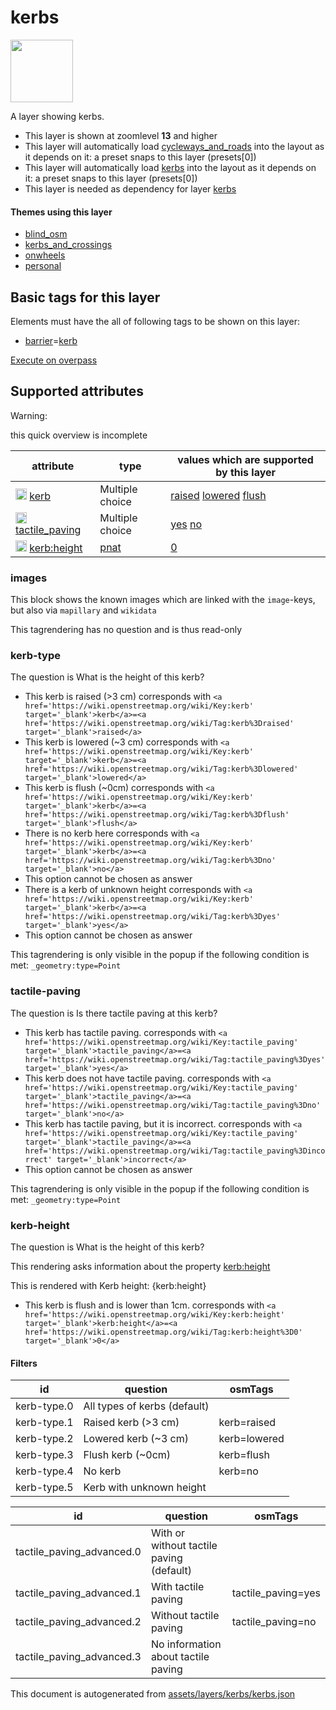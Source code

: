 

 kerbs 
=======



<img src='https://mapcomplete.osm.be/./assets/layers/kerbs/KerbIcon.svg' height="100px"> 

A layer showing kerbs.






  - This layer is shown at zoomlevel **13** and higher
  - This layer will automatically load  [cycleways_and_roads](./cycleways_and_roads.md)  into the layout as it depends on it:  a preset snaps to this layer (presets[0])
  - This layer will automatically load  [kerbs](./kerbs.md)  into the layout as it depends on it:  a preset snaps to this layer (presets[0])
  - This layer is needed as dependency for layer [kerbs](#kerbs)




#### Themes using this layer 





  - [blind_osm](https://mapcomplete.osm.be/blind_osm)
  - [kerbs_and_crossings](https://mapcomplete.osm.be/kerbs_and_crossings)
  - [onwheels](https://mapcomplete.osm.be/onwheels)
  - [personal](https://mapcomplete.osm.be/personal)




 Basic tags for this layer 
---------------------------



Elements must have the all of following tags to be shown on this layer:



  - <a href='https://wiki.openstreetmap.org/wiki/Key:barrier' target='_blank'>barrier</a>=<a href='https://wiki.openstreetmap.org/wiki/Tag:barrier%3Dkerb' target='_blank'>kerb</a>


[Execute on overpass](http://overpass-turbo.eu/?Q=%5Bout%3Ajson%5D%5Btimeout%3A90%5D%3B(%20%20%20%20nwr%5B%22barrier%22%3D%22kerb%22%5D(%7B%7Bbbox%7D%7D)%3B%0A)%3Bout%20body%3B%3E%3Bout%20skel%20qt%3B)



 Supported attributes 
----------------------



Warning: 

this quick overview is incomplete



attribute | type | values which are supported by this layer
----------- | ------ | ------------------------------------------
[<img src='https://mapcomplete.osm.be/assets/svg/statistics.svg' height='18px'>](https://taginfo.openstreetmap.org/keys/kerb#values) [kerb](https://wiki.openstreetmap.org/wiki/Key:kerb) | Multiple choice | [raised](https://wiki.openstreetmap.org/wiki/Tag:kerb%3Draised) [lowered](https://wiki.openstreetmap.org/wiki/Tag:kerb%3Dlowered) [flush](https://wiki.openstreetmap.org/wiki/Tag:kerb%3Dflush)
[<img src='https://mapcomplete.osm.be/assets/svg/statistics.svg' height='18px'>](https://taginfo.openstreetmap.org/keys/tactile_paving#values) [tactile_paving](https://wiki.openstreetmap.org/wiki/Key:tactile_paving) | Multiple choice | [yes](https://wiki.openstreetmap.org/wiki/Tag:tactile_paving%3Dyes) [no](https://wiki.openstreetmap.org/wiki/Tag:tactile_paving%3Dno)
[<img src='https://mapcomplete.osm.be/assets/svg/statistics.svg' height='18px'>](https://taginfo.openstreetmap.org/keys/kerb:height#values) [kerb:height](https://wiki.openstreetmap.org/wiki/Key:kerb:height) | [pnat](../SpecialInputElements.md#pnat) | [0](https://wiki.openstreetmap.org/wiki/Tag:kerb:height%3D0)




### images 



This block shows the known images which are linked with the `image`-keys, but also via `mapillary` and `wikidata`

This tagrendering has no question and is thus read-only





### kerb-type 



The question is  What is the height of this kerb?





  - This kerb is raised (>3 cm)  corresponds with  `<a href='https://wiki.openstreetmap.org/wiki/Key:kerb' target='_blank'>kerb</a>=<a href='https://wiki.openstreetmap.org/wiki/Tag:kerb%3Draised' target='_blank'>raised</a>`
  - This kerb is lowered (~3 cm)  corresponds with  `<a href='https://wiki.openstreetmap.org/wiki/Key:kerb' target='_blank'>kerb</a>=<a href='https://wiki.openstreetmap.org/wiki/Tag:kerb%3Dlowered' target='_blank'>lowered</a>`
  - This kerb is flush (~0cm)  corresponds with  `<a href='https://wiki.openstreetmap.org/wiki/Key:kerb' target='_blank'>kerb</a>=<a href='https://wiki.openstreetmap.org/wiki/Tag:kerb%3Dflush' target='_blank'>flush</a>`
  - There is no kerb here  corresponds with  `<a href='https://wiki.openstreetmap.org/wiki/Key:kerb' target='_blank'>kerb</a>=<a href='https://wiki.openstreetmap.org/wiki/Tag:kerb%3Dno' target='_blank'>no</a>`
  - This option cannot be chosen as answer
  - There is a kerb of unknown height  corresponds with  `<a href='https://wiki.openstreetmap.org/wiki/Key:kerb' target='_blank'>kerb</a>=<a href='https://wiki.openstreetmap.org/wiki/Tag:kerb%3Dyes' target='_blank'>yes</a>`
  - This option cannot be chosen as answer


This tagrendering is only visible in the popup if the following condition is met: `_geometry:type=Point`



### tactile-paving 



The question is  Is there tactile paving at this kerb?





  - This kerb has tactile paving.  corresponds with  `<a href='https://wiki.openstreetmap.org/wiki/Key:tactile_paving' target='_blank'>tactile_paving</a>=<a href='https://wiki.openstreetmap.org/wiki/Tag:tactile_paving%3Dyes' target='_blank'>yes</a>`
  - This kerb does not have tactile paving.  corresponds with  `<a href='https://wiki.openstreetmap.org/wiki/Key:tactile_paving' target='_blank'>tactile_paving</a>=<a href='https://wiki.openstreetmap.org/wiki/Tag:tactile_paving%3Dno' target='_blank'>no</a>`
  - This kerb has tactile paving, but it is incorrect.  corresponds with  `<a href='https://wiki.openstreetmap.org/wiki/Key:tactile_paving' target='_blank'>tactile_paving</a>=<a href='https://wiki.openstreetmap.org/wiki/Tag:tactile_paving%3Dincorrect' target='_blank'>incorrect</a>`
  - This option cannot be chosen as answer


This tagrendering is only visible in the popup if the following condition is met: `_geometry:type=Point`



### kerb-height 



The question is  What is the height of this kerb?

This rendering asks information about the property  [kerb:height](https://wiki.openstreetmap.org/wiki/Key:kerb:height) 

This is rendered with  Kerb height: {kerb:height}





  - This kerb is flush and is lower than 1cm.  corresponds with  `<a href='https://wiki.openstreetmap.org/wiki/Key:kerb:height' target='_blank'>kerb:height</a>=<a href='https://wiki.openstreetmap.org/wiki/Tag:kerb:height%3D0' target='_blank'>0</a>`




#### Filters 





id | question | osmTags
---- | ---------- | ---------
kerb-type.0 | All types of kerbs (default) | 
kerb-type.1 | Raised kerb (>3 cm) | kerb=raised
kerb-type.2 | Lowered kerb (~3 cm) | kerb=lowered
kerb-type.3 | Flush kerb (~0cm) | kerb=flush
kerb-type.4 | No kerb | kerb=no
kerb-type.5 | Kerb with unknown height | 




id | question | osmTags
---- | ---------- | ---------
tactile_paving_advanced.0 | With or without tactile paving (default) | 
tactile_paving_advanced.1 | With tactile paving | tactile_paving=yes
tactile_paving_advanced.2 | Without tactile paving | tactile_paving=no
tactile_paving_advanced.3 | No information about tactile paving | 
 

This document is autogenerated from [assets/layers/kerbs/kerbs.json](https://github.com/pietervdvn/MapComplete/blob/develop/assets/layers/kerbs/kerbs.json)
